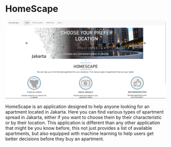 # HomeScape

![](https://github.com/MF-Faqih/HomeScape/blob/main/app-gif.gif)

HomeScape is an application designed to help anyone looking for an apartment located in Jakarta. Here you can find various types of apartment spread in Jakarta, either if you want to choose them by their characteristic or by their location. This application is different than any other application that might be you know before, this not just provides a list of available apartments, but also equipped with machine learning to help users get better decisions before they buy an apartment. 
